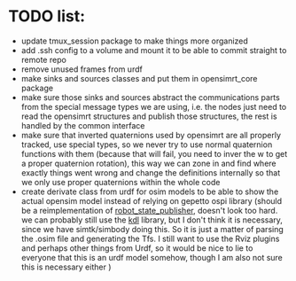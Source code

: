# TODO list:

- update tmux\_session package to make things more organized
- add .ssh config to a volume and mount it to be able to commit straight to remote repo
- remove unused frames from urdf
- make sinks and sources classes and put them in opensimrt\_core package
- make sure those sinks and sources abstract the communications parts from the special message types we are using, i.e. the nodes just need to read the opensimrt structures and publish those structures, the rest is handled by the common interface
- make sure that inverted quaternions used by opensimrt are all properly tracked, use special types, so we never try to use normal quaternion functions with them (because that will fail, you need to inver the w to get a proper quaternion rotation), this way we can zone in and find where exactly things went wrong and change the definitions internally so that we only use proper quaternions within the whole code
- create derivate class from urdf for osim models to be able to show the actual opensim model instead of relying on gepetto ospi library (should be a reimplementation of [robot\_state\_publisher](https://github.com/ros/robot_state_publisher/blob/rolling/src/robot_state_publisher.cpp), doesn't look too hard. we can probably still use the [kdl](https://www.orocos.org/kdl.html)  library, but I don't think it is necessary, since we have simtk/simbody doing this. So it is just a matter of parsing the .osim file and generating the Tfs. I still want to use the Rviz plugins and perhaps other things from Urdf, so it would be nice to lie to everyone that this is an urdf model somehow, though I am also not sure this is necessary either )

